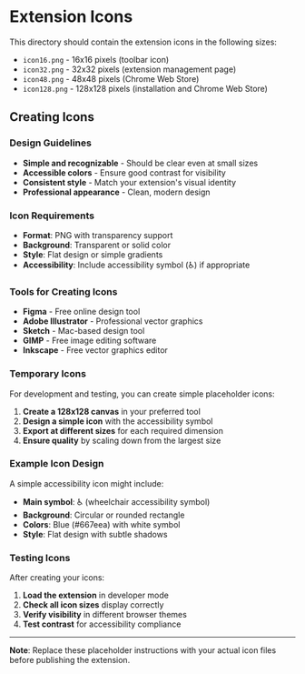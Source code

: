 # Extension Icons

This directory should contain the extension icons in the following sizes:

- `icon16.png` - 16x16 pixels (toolbar icon)
- `icon32.png` - 32x32 pixels (extension management page)
- `icon48.png` - 48x48 pixels (Chrome Web Store)
- `icon128.png` - 128x128 pixels (installation and Chrome Web Store)

## Creating Icons

### **Design Guidelines**

- **Simple and recognizable** - Should be clear even at small sizes
- **Accessible colors** - Ensure good contrast for visibility
- **Consistent style** - Match your extension's visual identity
- **Professional appearance** - Clean, modern design

### **Icon Requirements**

- **Format**: PNG with transparency support
- **Background**: Transparent or solid color
- **Style**: Flat design or simple gradients
- **Accessibility**: Include accessibility symbol (♿) if appropriate

### **Tools for Creating Icons**

- **Figma** - Free online design tool
- **Adobe Illustrator** - Professional vector graphics
- **Sketch** - Mac-based design tool
- **GIMP** - Free image editing software
- **Inkscape** - Free vector graphics editor

### **Temporary Icons**

For development and testing, you can create simple placeholder icons:

1. **Create a 128x128 canvas** in your preferred tool
2. **Design a simple icon** with the accessibility symbol
3. **Export at different sizes** for each required dimension
4. **Ensure quality** by scaling down from the largest size

### **Example Icon Design**

A simple accessibility icon might include:
- **Main symbol**: ♿ (wheelchair accessibility symbol)
- **Background**: Circular or rounded rectangle
- **Colors**: Blue (#667eea) with white symbol
- **Style**: Flat design with subtle shadows

### **Testing Icons**

After creating your icons:
1. **Load the extension** in developer mode
2. **Check all icon sizes** display correctly
3. **Verify visibility** in different browser themes
4. **Test contrast** for accessibility compliance

---

**Note**: Replace these placeholder instructions with your actual icon files before publishing the extension.
